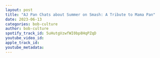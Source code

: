 ```yaml
---
layout: post
title: "AJ Pan Chats about Summer on Smash: A Tribute to Mama Pan"
date: 2023-06-13
categories: bob-culture
author: bob-culture
spotify_track_id: 5uHutgVzwfWI0bp8HqPZqD
youtube_video_id: 
apple_track_id: 
youtube_metadata: 
---
```

